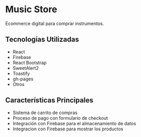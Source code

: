 # Music Store
Ecommerce digital para comprar instrumentos.

## Tecnologías Utilizadas

- React
- Firebase
- React Bootstrap
- SweetAlert2
- Toastify
- gh-pages
- Otros

## Características Principales

- Sistema de carrito de compras
- Proceso de pago con formulario de checkout
- Integración con Firebase para el almacenamiento de datos
- Integracion con Firebase para mostrar los productos
